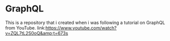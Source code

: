 # GraphQL
This is a repository that i created when i was following a tutorial on GraphQL from YouTube. link:https://www.youtube.com/watch?v=ZQL7tL2S0oQ&amp;t=673s
